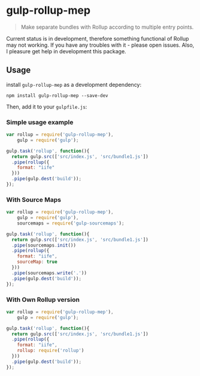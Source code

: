 # gulp-rollup-mep
> Make separate bundles with Rollup according to multiple entry points.

Current status is in development, therefore something functional of Rollup may not working. If you have any troubles with it - please open issues. Also,  I pleasure get help in development this package.  

## Usage
install `gulp-rollup-mep` as a development dependency:

```shell
npm install gulp-rollup-mep --save-dev
```
Then, add it to your `gulpfile.js`:

### Simple usage example
```javascript
var rollup = require('gulp-rollup-mep'),
    gulp = require('gulp');

gulp.task('rollup', function(){
  return gulp.src(['src/index.js', 'src/bundle1.js'])
  .pipe(rollup({
    format: "iife"
  }))
  .pipe(gulp.dest('build'));
});
```

### With Source Maps
```javascript
var rollup = require('gulp-rollup-mep'),
    gulp = require('gulp'),
    sourcemaps = require('gulp-sourcemaps');

gulp.task('rollup', function(){
  return gulp.src(['src/index.js', 'src/bundle1.js'])
  .pipe(sourcemaps.init())
  .pipe(rollup({
    format: "iife",
    sourceMap: true
  }))
  .pipe(sourcemaps.write('.'))
  .pipe(gulp.dest('build'));
});
```

### With Own Rollup version
```javascript
var rollup = require('gulp-rollup-mep'),
    gulp = require('gulp');

gulp.task('rollup', function(){
  return gulp.src(['src/index.js', 'src/bundle1.js'])
  .pipe(rollup({
    format: "iife",
    rollup: require('rollup')
  }))
  .pipe(gulp.dest('build'));
});
```
